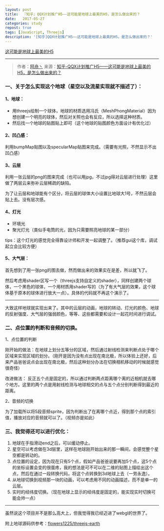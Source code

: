 ```yaml
---
layout: post
title:  『知乎』QQX计划推广H5——这可能是地球上最美的H5，是怎么做出来的？
date:   2017-05-27
categories: study
repost: true
tags: [JavaScript, Threejs]
description: '[知乎]QQX计划推广H5——这可能是地球上最美的H5，是怎么做出来的？'
---
```


[这可能是地球上最美的H5](https://wa.qq.com/xplan/earth/index.html?_wv=5&_wwv=4&adtag=wx&from=groupmessage)

---

> 作者：[阿舟丶](https://www.zhihu.com/people/flowers1225/answers)
> 来源：[知乎-QQX计划推广H5——这可能是地球上最美的H5，是怎么做出来的？](https://www.zhihu.com/question/60189741/answer/175296042)

### 一、关于怎么实现这个地球（星空以及流星实现就不描述了）：

#### 1、地球：

+ 用threejs绘制一个球体，地球的材质选用冯氏（MeshPhongMaterial）因为想创建一个明亮的球体，然后对关照也会有反应，所以选择这种材质。
+ 然后找一个地球的贴图贴上即可（这个地球的贴图颜色方面设计有优化过）

#### 2、凹凸感：      

利用bumpMap贴图以及specularMap贴图来完成。（需要有光照，不然显示不出凹凸感）

#### 3、云层

利用一张云层的png的图来完成（也可以用jpg，不过jpg得对云层进行处理）这里做了两层云来弥补云层稀疏的缺陷。

为了让云层和地球能有个区分，将云层的球体大小设置比地球大1号，不然云层会贴上去。没有层次感。

#### 4、灯光

+ 环境光
+ 聚光灯光（类似手电筒的光，因为只需要照亮地球的某一部分）

tips：这个灯光的感觉完全得靠设计师和开发一起调整了。（推荐gui这个库，调试起立会比较方便）

#### 5、大气层：

首先想到了用一张png的图去做，然而做出来的效果实在是差，所以就飞了。

然后考虑用shader区写一个（threejs支持自定义的shader），同样创建两个球体，一个黑色的球体，一个用材质用shader写的（为了有大气层的效果，这个球体基于原本的球体进行放大一点）。具体的代码就不再这个演示了。      

---

大致这样地球就实现出来了。其中的云层的动画，地球的转动、灯光的颜色、地球的反射强度、大气层的强弱颜色，等等、这些都需要和设计一起花时间进行调试。
      
### 二、点位置的判断和音频的切换。

1、点位置的判断

刚开始的做法：在地球上划分五等分的区域，然后通过射线检测来判断点处于哪个区域来实现区域的划分。（刚开是因为没有点出现在南北极，所以体验上还好，后来产品爸爸说点会出现在南北极，然后这种划分办法在切换相机移动的时候就感觉很奇怪）

改进做法： 反正五个点是固定的，所以通过判断两点距离哪个离的近相机就去哪个地方。这里的两个点是用射线检测与地球相交的点与五个点分别判断得到最近的距离。

2、音频的切换

为了加载所以将5段音频sprite，因为判断出了在离哪个点近，得到那个点的索引值，播放对应的音频就可以了。（视频亦是如此）


### 三、我觉得还可以进行优化：

1. 地球在手指滑动end之后，可以缓动停止。
2. 星空可以考虑做在3d层里，这样在地球刚开始出来的那一瞬间，会感觉整个星空都是转动的。
3. 点位置的设定，因为现在只有5个点，假如产品爸爸说要再加5个点，这5个点的坐标设置会变的很蛋疼，我的想法是可不可以在二维的贴图上描绘出这个点，然后在通过一段转换代码，将这个点转换到3d地球上去（一劳永逸）。
4. 从地球切换到视频那一块的动画，可以考虑用不同的动画描述，而不是单一的云层。
5. 实时的经纬度切换。（现在地球上显示的经纬度是固定的，能实现实时切换可能会帅一点）

---
  
虽然说这个项目并不是那么高大上，但我觉得我已经迈进了webgl的世界了。

附上地球源码供参考：[flowers1225/threejs-earth](https://github.com/flowers1225/threejs-earth)